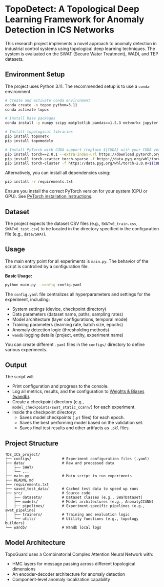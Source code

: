 # TopoDetect: A Topological Deep Learning Framework for Anomaly Detection in ICS Networks

This research project implements a novel approach to anomaly detection in industrial control systems using topological deep learning techniques. The system is evaluated on the SWAT (Secure Water Treatment), WADI, and TEP datasets.

## Environment Setup

The project uses Python 3.11. The recommended setup is to use a `conda` environment.

```bash
# Create and activate conda environment
conda create -n topox python=3.11
conda activate topox

# Install base packages
conda install -y numpy scipy matplotlib pandas==1.5.3 networkx jupyter

# Install topological libraries
pip install toponetx
pip install topomodelx

# Install PyTorch with CUDA support (replace ${CUDA} with your CUDA version like cu117)
pip install torch==2.0.1 --extra-index-url https://download.pytorch.org/whl/${CUDA}
pip install torch-scatter torch-sparse -f https://data.pyg.org/whl/torch-2.0.1+${CUDA}.html
pip install torch-cluster -f https://data.pyg.org/whl/torch-2.0.0+${CUDA}.html
```

Alternatively, you can install all dependencies using:

```bash
pip install -r requirements.txt
```
Ensure you install the correct PyTorch version for your system (CPU or GPU). See [PyTorch installation instructions](https://pytorch.org/get-started/locally/).

## Dataset

The project expects the dataset CSV files (e.g., `SWATv0_train.csv`, `SWATv0_test.csv`) to be located in the directory specified in the configuration file (e.g., `data/SWAT`).

## Usage

The main entry point for all experiments is `main.py`. The behavior of the script is controlled by a configuration file.

**Basic Usage:**
```bash
python main.py --config config.yaml
```

The `config.yaml` file centralizes all hyperparameters and settings for the experiment, including:
- System settings (device, checkpoint directory)
- Data parameters (dataset name, paths, sampling rates)
- Model architecture (layer configurations, temporal mode)
- Training parameters (learning rate, batch size, epochs)
- Anomaly detection logic (thresholding methods)
- `wandb` logging details (project, entity, experiment name)

You can create different `.yaml` files in the `configs/` directory to define various experiments.

## Output

The script will:
*   Print configuration and progress to the console.
*   Log all metrics, results, and the configuration to [Weights & Biases (wandb)](https://wandb.ai).
*   Create a checkpoint directory (e.g., `model_checkpoints/swat_static_ccann/`) for each experiment.
*   Inside the checkpoint directory:
    *   Saves model checkpoints (`.pt` files) for each epoch.
    *   Saves the best performing model based on the validation set.
    *   Saves final test results and other artifacts as `.pkl` files.

## Project Structure

```
TDS_ICS_project/
├── configs/              # Experiment configuration files (.yaml)
├── data/                 # Raw and processed data
│   ├── SWAT/
│   └── ...
├── main.py               # Main script to run experiments
├── README.md
├── requirements.txt
├── saved_test_data/      # Cached test data to speed up runs
├── src/                  # Source code
│   ├── datasets/         # Dataset classes (e.g., SWaTDataset)
│   ├── models/           # Model architectures (e.g., AnomalyCCANN)
│   ├── pipelines/        # Experiment-specific pipelines (e.g., swat_pipeline)
│   ├── trainers/         # Training and evaluation logic
│   └── utils/            # Utility functions (e.g., topology builders)
└── wandb/                # Wandb local logs
```

## Model Architecture

TopoGuard uses a Combinatorial Complex Attention Neural Network with:
- HMC layers for message passing across different topological dimensions
- An encoder-decoder architecture for anomaly detection
- Component-level anomaly localization capability